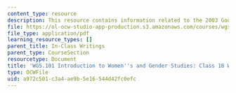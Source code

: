 ```yaml
---
content_type: resource
description: This resource contains information related to the 2003 Goodridge decision.
file: https://ol-ocw-studio-app-production.s3.amazonaws.com/courses/wgs-101-introduction-to-womens-and-gender-studies-fall-2014/a972c501c3a4ae9b5e16544d42fc0efc_MITWGS_101F14_InClass18B.pdf
file_type: application/pdf
learning_resource_types: []
parent_title: In-Class Writings
parent_type: CourseSection
resourcetype: Document
title: 'WGS.101 Introduction to Women''s and Gender Studies: Class 18 Writing B'
type: OCWFile
uid: a972c501-c3a4-ae9b-5e16-544d42fc0efc
---
```

